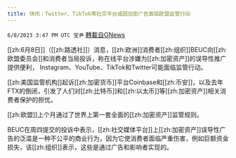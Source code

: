 ```yaml
---
title: 快讯：Twitter、TikTok等社交平台或因加密广告面临欧盟监管行动
---
```

`6/8/2023 3:47 PM UTC 宝尹` [轉載自GNews](https://gnews.org/articles/1369005)

[[zh:6月8日]]（[[zh:路透社]]）消息，[[zh:欧洲]]消费者[[zh:组织]]BEUC向[[zh:欧盟委员会]]和消费者当局投诉，称在线平台涉嫌为[[zh:加密资产]]的误导性推广提供便利， Instagram、YouTube、TikTok和Twitter可能面临监管行动。

[[zh:美国监管机构]]起诉[[zh:加密货币]]平台Coinbase和[[zh:币安]]，以及去年FTX的倒闭，引发了人们对[[zh:比特币]]和[[zh:以太币]]等[[zh:加密资产]]相关消费者保护的担忧。

[[zh:欧盟]]上个月通过了世界上第一套全面的[[zh:加密资产]]监管规则。

BEUC在周四提交的投诉中表示，[[zh:社交媒体平台]]上[[zh:加密资产]]误导性广告的泛滥是一种不公平的商业行为，因为它使消费者面临严重伤害，例如巨额资金损失，该[[zh:组织]]表示，这些是通过广告和影响者实现的。
